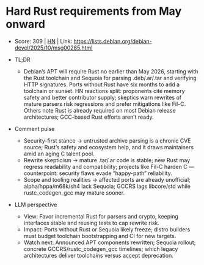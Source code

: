# Hard Rust requirements from May onward

- Score: 309 | [HN](https://news.ycombinator.com/item?id=45779860) | Link: https://lists.debian.org/debian-devel/2025/10/msg00285.html

- TL;DR
    - Debian’s APT will require Rust no earlier than May 2026, starting with the Rust toolchain and Sequoia for parsing .deb/.ar/.tar and verifying HTTP signatures. Ports without Rust have six months to add a toolchain or sunset. HN reactions split: proponents cite memory safety and better contributor supply; skeptics warn rewrites of mature parsers risk regressions and prefer mitigations like Fil-C. Others note Rust is already required on most Debian release architectures; GCC-based Rust efforts aren’t ready.

- Comment pulse
    - Security-first stance → untrusted archive parsing is a chronic CVE source; Rust’s safety and ecosystem help, and it draws maintainers amid an aging C talent pool.
    - Rewrite skepticism → mature .tar/.ar code is stable; new Rust may regress readability and compatibility; projects like Fil-C harden C — counterpoint: security flaws evade “happy-path” reliability.
    - Scope and tooling realities → affected ports are already unofficial; alpha/hppa/m68k/sh4 lack Sequoia; GCCRS lags libcore/std while rustc_codegen_gcc may mature sooner.

- LLM perspective
    - View: Favor incremental Rust for parsers and crypto, keeping interfaces stable and reusing tests to cap rewrite risk.
    - Impact: Ports without Rust or Sequoia likely freeze; distro builders must budget toolchain bootstrapping and CI for new targets.
    - Watch next: Announced APT components rewritten; Sequoia rollout; concrete GCCRS/rustc_codegen_gcc timelines; which legacy architectures deliver toolchains versus accept deprecation.
